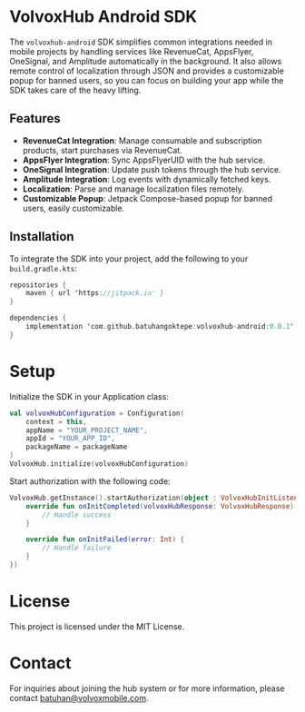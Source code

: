 # VolvoxHub Android SDK

The `volvoxhub-android` SDK simplifies common integrations needed in mobile projects by handling services like RevenueCat, AppsFlyer, OneSignal, and Amplitude automatically in the background. It also allows remote control of localization through JSON and provides a customizable popup for banned users, so you can focus on building your app while the SDK takes care of the heavy lifting.

## Features
- **RevenueCat Integration**: Manage consumable and subscription products, start purchases via RevenueCat.
- **AppsFlyer Integration**: Sync AppsFlyerUID with the hub service.
- **OneSignal Integration**: Update push tokens through the hub service.
- **Amplitude Integration**: Log events with dynamically fetched keys.
- **Localization**: Parse and manage localization files remotely.
- **Customizable Popup**: Jetpack Compose-based popup for banned users, easily customizable.

## Installation
To integrate the SDK into your project, add the following to your `build.gradle.kts`:

```kotlin
repositories {
    maven { url 'https://jitpack.io' }
}

dependencies {
    implementation 'com.github.batuhangoktepe:volvoxhub-android:0.0.1'
}
```

# Setup

Initialize the SDK in your Application class:

```kotlin
val volvoxHubConfiguration = Configuration(
    context = this, 
    appName = "YOUR_PROJECT_NAME", 
    appId = "YOUR_APP_ID", 
    packageName = packageName
)
VolvoxHub.initialize(volvoxHubConfiguration)
```

Start authorization with the following code:

```kotlin
VolvoxHub.getInstance().startAuthorization(object : VolvoxHubInitListener {
    override fun onInitCompleted(volvoxHubResponse: VolvoxHubResponse) {
        // Handle success
    }

    override fun onInitFailed(error: Int) {
        // Handle failure
    }
})
```

# License

This project is licensed under the MIT License.

# Contact

For inquiries about joining the hub system or for more information, please contact batuhan@volvoxmobile.com.

